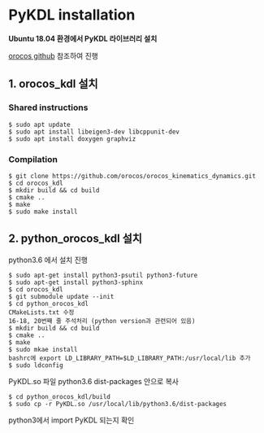 # PyKDL installation

**Ubuntu 18.04 환경에서 PyKDL 라이브러리 설치**

[orocos github](https://github.com/orocos/orocos_kinematics_dynamics) 참조하여 진행

## 1. orocos_kdl 설치

### Shared instructions

~~~
$ sudo apt update
$ sudo apt install libeigen3-dev libcppunit-dev
$ sudo apt install doxygen graphviz
~~~

### Compilation

~~~
$ git clone https://github.com/orocos/orocos_kinematics_dynamics.git
$ cd orocos_kdl
$ mkdir build && cd build
$ cmake ..
$ make
$ sudo make install
~~~



## 2. python_orocos_kdl 설치

python3.6 에서 설치 진행

~~~
$ sudo apt-get install python3-psutil python3-future
$ sudo apt-get install python3-sphinx
$ cd orocos_kdl
$ git submodule update --init
$ cd python_orocos_kdl
CMakeLists.txt 수정
16-18, 20번째 줄 주석처리 (python version과 관련되어 있음)
$ mkdir build && cd build
$ cmake ..
$ make
$ sudo mkae install
bashrc에 export LD_LIBRARY_PATH=$LD_LIBRARY_PATH:/usr/local/lib 추가
$ sudo ldconfig
~~~

PyKDL.so 파일 python3.6 dist-packages 안으로 복사

~~~
$ cd python_orocos_kdl/build
$ sudo cp -r PyKDL.so /usr/local/lib/python3.6/dist-packages
~~~

python3에서 import PyKDL 되는지 확인
